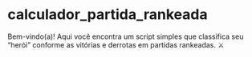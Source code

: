 # calculador_partida_rankeada
Bem-vindo(a)! Aqui você encontra um script simples que classifica seu “herói” conforme as vitórias e derrotas em partidas rankeadas. ⚔️
